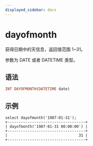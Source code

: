 ```yaml
---
displayed_sidebar: docs
---
```


# dayofmonth



获得日期中的天信息，返回值范围 1~31。

参数为 DATE 或者 DATETIME 类型。

## 语法

```Haskell
INT DAYOFMONTH(DATETIME date)
```

## 示例

```Plain Text
select dayofmonth('1987-01-31');
+-----------------------------------+
| dayofmonth('1987-01-31 00:00:00') |
+-----------------------------------+
|                                31 |
+-----------------------------------+
```
